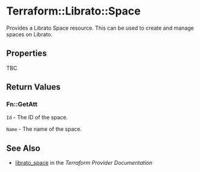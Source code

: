 # Terraform::Librato::Space

Provides a Librato Space resource. This can be used to
create and manage spaces on Librato.

## Properties

TBC

## Return Values

### Fn::GetAtt

`Id` - The ID of the space.

`Name` - The name of the space.

## See Also

* [librato_space](https://www.terraform.io/docs/providers/librato/r/space.html) in the _Terraform Provider Documentation_